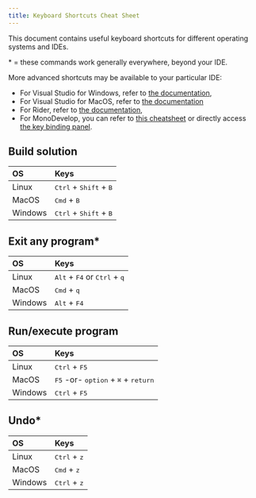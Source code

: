 ```yaml
---
title: Keyboard Shortcuts Cheat Sheet
---
```


This document contains useful keyboard shortcuts for different operating systems and IDEs.

\* = these commands work generally everywhere, beyond your IDE.

<!-- alphabetical list -->
<!-- make the action the title so it is possible to link to it -->
<!-- if there is a diff between IDEs, then can add IDE column to handle such cases -->

More advanced shortcuts may be available to your particular IDE:

- For Visual Studio for Windows, refer to [the documentation](https://docs.microsoft.com/en-us/visualstudio/ide/default-keyboard-shortcuts-in-visual-studio?view=vs-2019),
- For Visual Studio for MacOS, refer to [the documentation](https://docs.microsoft.com/en-us/visualstudio/mac/keyboard-shortcuts?view=vsmac-2019)
- For Rider, refer to [the documentation](https://www.jetbrains.com/help/rider/mastering_keyboard_shortcuts.html),
- For MonoDevelop, you can refer to [this cheatsheet](https://shortcutworld.com/Xamarin-Studio/win/Xamarin-Studio-(MonoDevelop)_Shortcuts) or directly access [the key binding panel](https://mhut.ch/journal/2011/02/05/monodevelop-tips-key-bindings).


## Build solution

| OS | Keys |
| :--- | :--- |
| Linux | <kbd>Ctrl</kbd> + <kbd>Shift</kbd> + <kbd>B</kbd> |
| MacOS | <kbd>Cmd</kbd> + <kbd>B</kbd> |
| Windows | <kbd>Ctrl</kbd> + <kbd>Shift</kbd> + <kbd>B</kbd> |

## Exit any program*

| OS | Keys |
| :--- | :--- |
| Linux | <kbd>Alt</kbd> + <kbd>F4</kbd> or <kbd>Ctrl</kbd> + <kbd>q</kbd> |
| MacOS | <kbd>Cmd</kbd> + <kbd>q</kbd> |
| Windows | <kbd>Alt</kbd> + <kbd>F4</kbd> |

## Run/execute program

| OS | Keys |
| :--- | :--- |
| Linux | <kbd>Ctrl</kbd> + <kbd>F5</kbd>  |
| MacOS | <kbd>F5</kbd> -or- <kbd>option</kbd> + <kbd>⌘</kbd> + <kbd>return</kbd>  |
| Windows | <kbd>Ctrl</kbd> + <kbd>F5</kbd> |

## Undo*

| OS | Keys |
| :--- | :--- |
| Linux | <kbd>Ctrl</kbd> + <kbd>z</kbd> |
| MacOS | <kbd>Cmd</kbd> + <kbd>z</kbd> |
| Windows | <kbd>Ctrl</kbd> + <kbd>z</kbd> |
 
 
